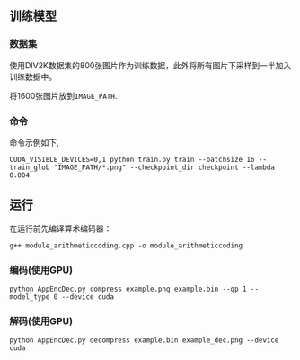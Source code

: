 ## 训练模型

### 数据集

使用DIV2K数据集的800张图片作为训练数据，此外将所有图片下采样到一半加入训练数据中。

将1600张图片放到```IMAGE_PATH```.

### 命令

命令示例如下,

```CUDA_VISIBLE_DEVICES=0,1 python train.py train --batchsize 16 --train_glob "IMAGE_PATH/*.png" --checkpoint_dir checkpoint --lambda 0.004```



## 运行

在运行前先编译算术编码器：

```g++ module_arithmeticcoding.cpp -o module_arithmeticcoding```


### 编码(使用GPU)
```python AppEncDec.py compress example.png example.bin --qp 1 --model_type 0 --device cuda```

### 解码(使用GPU)
```python AppEncDec.py decompress example.bin example_dec.png --device cuda```
